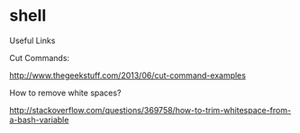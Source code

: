 # shell

Useful Links

Cut Commands:

http://www.thegeekstuff.com/2013/06/cut-command-examples

How to remove white spaces?

http://stackoverflow.com/questions/369758/how-to-trim-whitespace-from-a-bash-variable
